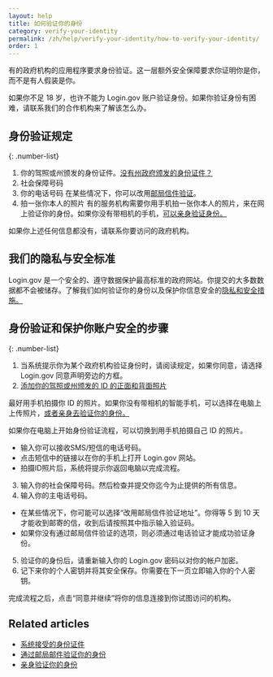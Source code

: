 ```yaml
---
layout: help
title: 如何验证你的身份
category: verify-your-identity
permalink: /zh/help/verify-your-identity/how-to-verify-your-identity/
order: 1
---
```


有的政府机构的应用程序要求身份验证。这一层额外安全保障要求你证明你是你，而不是有人假装是你。

如果你不足 18 岁，也许不能为 Login.gov 账户验证身份。如果你验证身份有困难，请联系我们的合作机构来了解该怎么办。

## 身份验证规定

{: .number-list}

1. 你的驾照或州颁发的身份证件。[没有州政府颁发的身份证件？](/zh/help/verify-your-identity/accepted-identification-documents/)
2. 社会保障号码
3. 你的电话号码
   在某些情况下，你可以改用[邮局信件验证](/zh/help/verify-your-identity/verify-your-address-by-mail/)。
4. 拍一张你本人的照片
   有的服务机构需要你用手机拍一张你本人的照片，来在网上验证你的身份。如果你没有带相机的手机，[可以亲身验证身份。](/zh/help/verify-your-identity/verify-your-identity-in-person/)

如果你上述任何信息都没有，请联系你要访问的政府机构。

## 我们的隐私与安全标准
Login.gov 是一个安全的、遵守数据保护最高标准的政府网站。你提交的大多数数据都不会被储存。了解我们如何验证你的身份以及保护你信息安全的[隐私和安全措施。](/zh/policy/)

## 身份验证和保护你账户安全的步骤

{: .number-list}
1. 当系统提示你为某个政府机构验证身份时，请阅读规定，如果你同意，请选择 Login.gov 同意声明旁边的方框。
2. [添加你的驾照或州颁发的 ID 的正面和背面照片](/help/verify-your-identity/how-to-take-photos-to-verify-your-identity/)
 
  最好用手机拍摄你 ID 的照片。如果你没有带相机的智能手机，可以选择在电脑上上传照片，[或者亲身去验证你的身份。](/help/verify-your-identity/verify-your-identity-in-person/)
  
  如果你在电脑上开始身份验证流程，可以切换到用手机拍摄自己 ID 的照片。
  * 输入你可以接收SMS/短信的电话号码。
  * 点击短信中的链接以在你的手机上打开 Login.gov 网站。
  * 拍摄ID照片后，系统将提示你返回电脑以完成流程。
3. 输入你的社会保障号码。然后检查并提交你迄今为止提供的所有信息。
4. 输入你的主电话号码。
  * 在某些情况下，你可能可以选择“改用邮局信件验证地址”。你得等 5 到 10 天才能收到邮寄的信，收到后请按照其中指示输入验证码。
  * 如果你没有通过邮局信件验证的选项，则必须通过电话验证才能成功验证身份。
5. 验证你的身份后，请重新输入你的 Login.gov 密码以对你的帐户加密。
6. 记下来你的个人密钥并将其安全保存。你需要在下一页立即输入你的个人密钥。

完成流程之后，点击“同意并继续”将你的信息连接到你试图访问的机构。

## Related articles

* [系统接受的身份证件](/zh/help/verify-your-identity/accepted-identification-documents/)
* [通过邮局邮件验证你的身份](/zh/help/verify-your-identity/verify-your-address-by-mail/)
* [亲身验证你的身份](/zh/help/verify-your-identity/verify-your-identity-in-person/)
